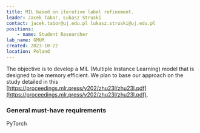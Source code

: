 ```yaml
---
title: MIL based on iterative label refinement.
leader: Jacek Tabor, Łukasz Struski
contact: jacek.tabor@uj.edu.pl lukasz.struski@uj.edu.pl
positions:
    - name: Student Researcher
lab_name: GMUM
created: 2023-10-22
location: Poland
---
```


The objective is to develop a MIL (Multiple Instance Learning) model that is designed to be memory efficient. We plan to base our approach on the study detailed in this [https://proceedings.mlr.press/v202/zhu23l/zhu23l.pdf](https://proceedings.mlr.press/v202/zhu23l/zhu23l.pdf).

### General must-have requirements

PyTorch
